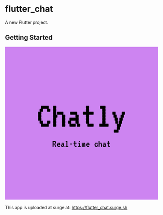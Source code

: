 # flutter_chat

A new Flutter project.

## Getting Started

![flutter_chat App](./assets/images/logo.png)

This app is uploaded at surge at: https://flutter_chat.surge.sh
